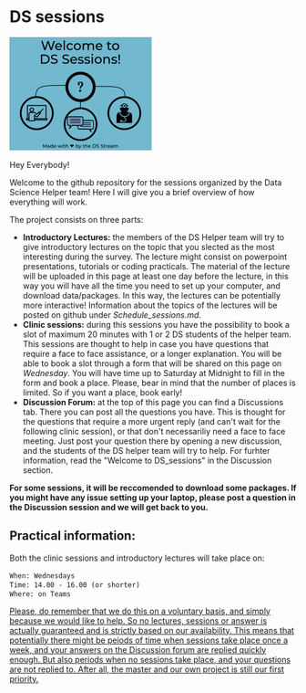 # DS sessions

![](.DS-github-welcome.png)

Hey Everybody!

Welcome to the github repository for the sessions organized by the Data Science Helper team!
Here I will give you a brief overview of how everything will work. 

The project consists on three parts:
* **Introductory Lectures:** the members of the DS Helper team will try to give introductory lectures on the topic that you slected as the most interesting during the survey. The lecture might consist on powerpoint presentations, tutorials or coding practicals. The material of the lecture will be uploaded in this page at least one day before the lecture, in this way you will have all the time you need to set up your computer, and download data/packages. In this way, the lectures can be potentially more interactive! Information about the topics of the lectures will be posted on github under *Schedule_sessions.md*.
* **Clinic sessions:** during this sessions you have the possibility to book a slot of maximum 20 minutes with 1 or 2 DS students of the helper team. This sessions are thought to help in case you have questions that require a face to face assistance, or a longer explanation. You will be able to book a slot through a form that will be shared on this page on *Wednesday*. You will have time up to Saturday at Midnight to fill in the form and book a place. Please, bear in mind that the number of places is limited. So if you want a place, book early!
* **Discussion Forum:** at the top of this page you can find a Discussions tab. There you can post all the questions you have. This is thought for the questions that require a more urgent reply (and can't wait for the following clinic session), or that don't necessariliy need a face to face meeting. Just post your question there by opening a new discussion, and the students of the DS helper team will try to help. For furhter information, read the "Welcome to DS_sessions" in the Discussion section.

**For some sessions, it will be reccomended to download some packages. If you might have any issue setting up your laptop, please post a question in the Discussion session and we will get back to you.**

## Practical information:

Both the clinic sessions and introductory lectures will take place on:
```
When: Wednesdays
Time: 14.00 - 16.00 (or shorter)
Where: on Teams
```

<ins>Please, do remember that we do this on a voluntary basis, and simply because we would like to help. So no lectures, sessions or answer is actually guaranteed and is strictly based on our availability. This means that potentially there might be peiods of time when sessions take place once a week, and your answers on the Discussion forum are replied quickly enough. But also periods when no sessions take place, and your questions are not replied to. After all, the master and our own project is still our first priority.</ins>

